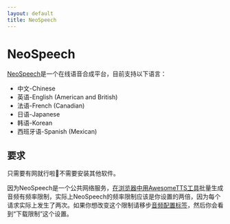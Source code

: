 ```yaml
---
layout: default
title: NeoSpeech
---
```

# NeoSpeech

<!-- [NeoSpeech](http://neospeech.com) is an  online text-to-speech service with playback in the following languages: -->

[NeoSpeech](http://neospeech.com)是一个在线语音合成平台，目前支持以下语言：

* 中文-Chinese
* 英语-English (American and British)
* 法语-French (Canadian)
* 日语-Japanese
* 韩语-Korean
* 西班牙语-Spanish (Mexican)

<!-- ## Requirements -->

## 要求

<!-- An Internet connection is required to use NeoSpeech from AwesomeTTS in  addition to having `mplayer` available. NeoSpeech is available on  all operating systems. -->

只需要有网就行啦:clap:不需要安装其他软件。

<!-- Because NeoSpeech is a public Internet service, mass generation of MP3s  using the [tool in the Card Browser](/usage/browser.html) is  rate-limited. In addition, NeoSpeech is rate-limited by **twice the  amount** of other Internet-based services because NeoSpeech requires  two requests for every string of text. If you would like to tweak the  rate-limiting behavior for your installation of AwesomeTTS, go to the  [MP3s configuration tab](/config/mp3s.html) and look for the  &ldquo;Download Throttling&rdquo; settings. -->

因为NeoSpeech是一个公共网络服务，[在浏览器中用AwesomeTTS工具](/usage/browser.html)批量生成音频有频率限制，实际上NeoSpeech的频率限制应该是你设置的两倍，因为每个请求实际上发生了两次。如果你想改变这个限制请移步[音频配置标签](/config/mp3s.html)，然后你会看到“下载限制”这个设置。